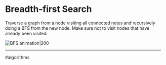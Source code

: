 # Breadth-first Search
Traverse a graph from a node visiting all connected notes and recursively doing a BFS from the new node. Make sure not to visit nodes that have already been visited.

![BFS animation|200](https://upload.wikimedia.org/wikipedia/commons/4/46/Animated_BFS.gif)

---
#algorithms 